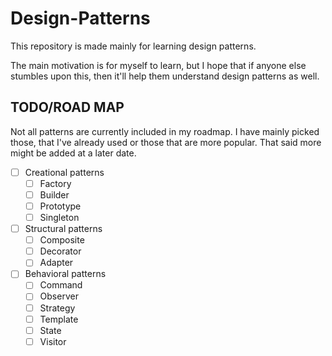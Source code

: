 # Design-Patterns

This repository is made mainly for learning design patterns.

The main motivation is for myself to learn, but I hope that if anyone else stumbles upon this, then it'll help them understand design patterns as well.

## TODO/ROAD MAP

Not all patterns are currently included in my roadmap. I have mainly picked those, that I've already used or those that are more popular. That said more might be added at a later date.

- [ ] Creational patterns
  - [ ] Factory
  - [ ] Builder
  - [ ] Prototype
  - [ ] Singleton
- [ ] Structural patterns
  - [ ] Composite
  - [ ] Decorator
  - [ ] Adapter
- [ ] Behavioral patterns
  - [ ] Command
  - [ ] Observer
  - [ ] Strategy
  - [ ] Template
  - [ ] State
  - [ ] Visitor

